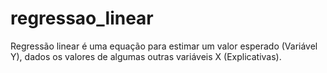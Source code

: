 # regressao_linear

Regressão linear é uma equação para estimar um valor esperado (Variável Y), dados os valores de algumas outras variáveis X (Explicativas).
